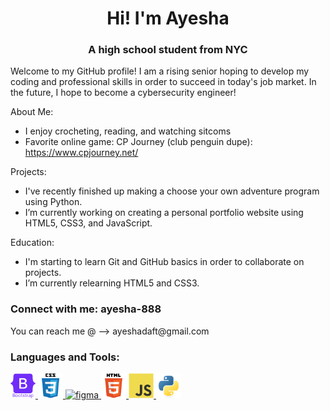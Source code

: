 <h1 align="center">Hi! I'm Ayesha</h1>
<h3 align="center">A high school student from NYC</h3>

Welcome to my GitHub profile! I am a rising senior hoping to develop my coding and professional skills in order to succeed in today's job market. 
In the future, I hope to become a cybersecurity engineer!

About Me:
- I enjoy crocheting, reading, and watching sitcoms
- Favorite online game: CP Journey (club penguin dupe): https://www.cpjourney.net/

Projects:
- I've recently finished up making a choose your own adventure program using Python.
- I’m currently working on creating a personal portfolio website using HTML5, CSS3, and JavaScript.

Education:
- I'm starting to learn Git and GitHub basics in order to collaborate on projects.
- I’m currently relearning HTML5 and CSS3.

<h3 align="left">Connect with me: ayesha-888 </h3>
You can reach me @ --> ayeshadaft@gmail.com
<p align="left"> </p>

<h3 align="left">Languages and Tools:</h3>
<p align="left"> <a href="https://getbootstrap.com" target="_blank" rel="noreferrer"> <img src="https://raw.githubusercontent.com/devicons/devicon/master/icons/bootstrap/bootstrap-plain-wordmark.svg" alt="bootstrap" width="40" height="40"/> </a> <a href="https://www.w3schools.com/css/" target="_blank" rel="noreferrer"> <img src="https://raw.githubusercontent.com/devicons/devicon/master/icons/css3/css3-original-wordmark.svg" alt="css3" width="40" height="40"/> </a> <a href="https://www.figma.com/" target="_blank" rel="noreferrer"> <img src="https://www.vectorlogo.zone/logos/figma/figma-icon.svg" alt="figma" width="40" height="40"/> </a> <a href="https://www.w3.org/html/" target="_blank" rel="noreferrer"> <img src="https://raw.githubusercontent.com/devicons/devicon/master/icons/html5/html5-original-wordmark.svg" alt="html5" width="40" height="40"/> </a> <a href="https://developer.mozilla.org/en-US/docs/Web/JavaScript" target="_blank" rel="noreferrer"> <img src="https://raw.githubusercontent.com/devicons/devicon/master/icons/javascript/javascript-original.svg" alt="javascript" width="40" height="40"/> </a> <a href="https://www.python.org" target="_blank" rel="noreferrer"> <img src="https://raw.githubusercontent.com/devicons/devicon/master/icons/python/python-original.svg" alt="python" width="40" height="40"/> </a> </p>

